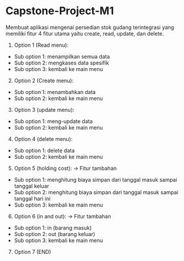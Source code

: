 # Capstone-Project-M1

Membuat aplikasi mengenai persedian stok gudang terintegrasi yang memiliki fitur 4 fitur utama  yaitu create, read, update, dan delete. 
1. Option 1 (Read menu):
- Sub option 1: menampilkan semua data 
- Sub option 2: mengkases data spesifik
- Sub option 3: kembali ke main menu

2. Option 2 (Create menu):
- Sub option 1: menambahkan data 
- Sub option 2: kembali ke main menu

3. Option 3 (update menu):
- Sub option 1: meng-update data
- Sub option 2: kembali ke main menu

4. Option 4 (delete menu):
- Sub option 1: delete data
- Sub option 2: kembali ke main menu

5. Option 5 (holding cost): -> Fitur tambahan
- Sub option 1: menghitung biaya simpan dari tanggal masuk sampai tanggal keluar
- Sub option 2: menghitung biaya simpan dari tanggal masuk sampai tanggal hari ini
- Sub option 3: kembali ke main menu

6. Option 6 (in and out): -> Fitur tambahan
- Sub option 1: in (barang masuk)
- Sub option 2: out (barang keluar)
- Sub option 3: kembali ke main menu

7. Option 7 (END)



